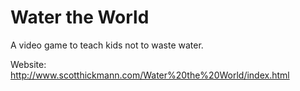 # Water the World
A video game to teach kids not to waste water.

Website: http://www.scotthickmann.com/Water%20the%20World/index.html
